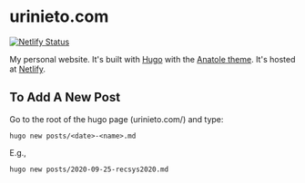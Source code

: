 # urinieto.com

[![Netlify Status](https://api.netlify.com/api/v1/badges/e6a22004-09b5-446c-b26f-c715d8b81dd1/deploy-status)](https://app.netlify.com/sites/urinieto/deploys)

My personal website. It's built with [Hugo](https://gohugo.io/) with the [Anatole theme](https://github.com/lxndrblz/anatole). It's hosted at [Netlify](https://www.netlify.com/).

## To Add A New Post

Go to the root of the hugo page (urinieto.com/) and type:

    hugo new posts/<date>-<name>.md

E.g.,
    
    hugo new posts/2020-09-25-recsys2020.md
